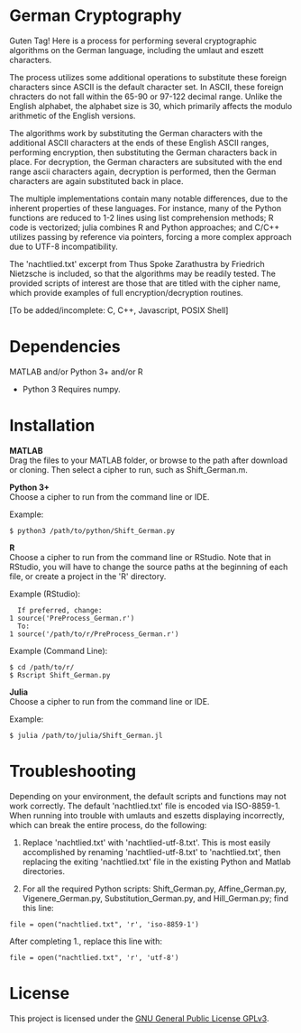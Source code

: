 # German Cryptography

Guten Tag!  Here is a process for performing several cryptographic algorithms on the German language, including the umlaut and eszett characters.  

The process utilizes some additional operations to substitute these foreign characters since ASCII is the default character set.  In ASCII, these foreign chracters do not fall within the 65-90 or 97-122 decimal range.  Unlike the English alphabet, the alphabet size is 30, which primarily affects the modulo arithmetic of the English versions.

The algorithms work by substituting the German characters with the additional ASCII characters at the ends of these English ASCII ranges, performing encryption, then substituting the German characters back in place.  For decryption, the German characters are subsituted with the end range ascii characters again, decryption is performed, then the German characters are again substituted back in place.

The multiple implementations contain many notable differences, due to the inherent properties of these languages.  For instance, many of the Python functions are reduced to 1-2 lines using list comprehension methods; R code is vectorized; julia combines R and Python approaches; and C/C++ utilizes passing by reference via pointers, forcing a more complex approach due to UTF-8 incompatibility.

The 'nachtlied.txt' excerpt from Thus Spoke Zarathustra by Friedrich Nietzsche is included, so that the algorithms may be readily tested.  The provided scripts of interest are those that are titled with the cipher name, which provide examples of full encryption/decryption routines.  

[To be added/incomplete: C, C++, Javascript, POSIX Shell]  

Dependencies 
===
MATLAB and/or Python 3+ and/or R
* Python 3 Requires numpy.  

Installation
===
**MATLAB**  
Drag the files to your MATLAB folder, or browse to the path after download or cloning.  Then select a cipher to run, such as Shift_German.m.

**Python 3+**  
Choose a cipher to run from the command line or IDE.  

Example:
```
$ python3 /path/to/python/Shift_German.py
```

**R**  
Choose a cipher to run from the command line or RStudio.  Note that in RStudio, you will have to change the source paths at the beginning of each file, or create a project in the 'R' directory.  

Example (RStudio):
```
  If preferred, change:
1 source('PreProcess_German.r')
  To:
1 source('/path/to/r/PreProcess_German.r')
```

Example (Command Line):
```
$ cd /path/to/r/
$ Rscript Shift_German.py
```

**Julia**  
Choose a cipher to run from the command line or IDE.  

Example:
```
$ julia /path/to/julia/Shift_German.jl
```

Troubleshooting
===

Depending on your environment, the default scripts and functions may not work correctly.  The default 'nachtlied.txt' file is encoded via ISO-8859-1.  When running into trouble with umlauts and eszetts displaying incorrectly, which can break the entire process, do the following:

1. Replace 'nachtlied.txt' with 'nachtlied-utf-8.txt'.  This is most easily accomplished by renaming 'nachtlied-utf-8.txt' to 'nachtlied.txt', then replacing the exiting 'nachtlied.txt' file in the existing Python and Matlab directories.

2. For all the required Python scripts: Shift_German.py, Affine_German.py, Vigenere_German.py, Substitution_German.py, and Hill_German.py; find this line: 
```
file = open("nachtlied.txt", 'r', 'iso-8859-1')  
```
After completing 1., replace this line with:  
```
file = open("nachtlied.txt", 'r', 'utf-8')  
```
License
===

This project is licensed under the [GNU General Public License GPLv3](https://www.gnu.org/licenses/gpl-3.0.en.html).

